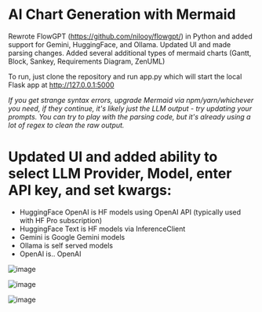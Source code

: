
# AI Chart Generation with Mermaid

Rewrote FlowGPT (https://github.com/nilooy/flowgpt/) in Python and added support for Gemini, HuggingFace, and Ollama. Updated UI and made parsing changes.  Added several additional types of mermaid charts (Gantt, Block, Sankey, Requirements Diagram, ZenUML)

To run, just clone the repository and run app.py which will start the local Flask app at http://127.0.0.1:5000

_If you get strange syntax errors, upgrade Mermaid via npm/yarn/whichever you need, if they continue, it's likely just the LLM output - try updating your prompts.  You can try to play with the parsing code, but it's already using a lot of regex to clean the raw output._


# Updated UI and added ability to select LLM Provider, Model, enter API key, and set kwargs:

- HuggingFace OpenAI is HF models using OpenAI API (typically used with HF Pro subscription)
- HuggingFace Text is HF models via InferenceClient
- Gemini is Google Gemini models
- Ollama is self served models
- OpenAI is.. OpenAI

![image](https://github.com/user-attachments/assets/37adae7d-e680-4e94-8cc8-b029f7c25706)




![image](https://github.com/user-attachments/assets/fe1f3d45-fedf-4a9e-9236-4a1ae452ed26)




![image](https://github.com/user-attachments/assets/8026ef2c-4284-415c-a9ee-907d083bdde3)
